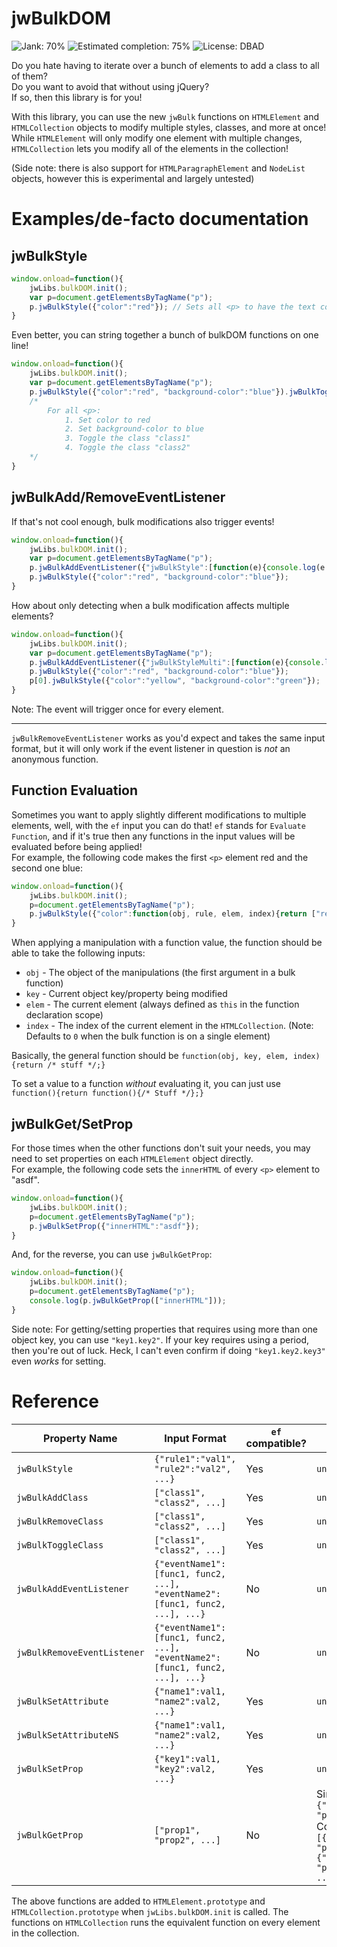 # jwBulkDOM

![Jank: 70%](https://img.shields.io/badge/Jank-70%25-orange.svg) ![Estimated completion: 75%](https://img.shields.io/badge/Estimated%20completion-75%25-ece000.svg) ![License: DBAD](https://img.shields.io/badge/License-DBAD-green.svg)

Do you hate having to iterate over a bunch of elements to add a class to all of them?\
Do you want to avoid that without using jQuery?\
If so, then this library is for you!

With this library, you can use the new `jwBulk` functions on `HTMLElement` and `HTMLCollection` objects to modify multiple styles, classes, and more at once!\
While `HTMLElement` will only modify one element with multiple changes, `HTMLCollection` lets you modify all of the elements in the collection!

(Side note: there is also support for `HTMLParagraphElement` and `NodeList` objects, however this is experimental and largely untested)

# Examples/de-facto documentation
## jwBulkStyle

```JavaScript
window.onload=function(){
	jwLibs.bulkDOM.init();
	var p=document.getElementsByTagName("p");
	p.jwBulkStyle({"color":"red"}); // Sets all <p> to have the text color red.
}
```

Even better, you can string together a bunch of bulkDOM functions on one line!

```JavaScript
window.onload=function(){
	jwLibs.bulkDOM.init();
	var p=document.getElementsByTagName("p");
	p.jwBulkStyle({"color":"red", "background-color":"blue"}).jwBulkToggleClass(["class1", "class2"]);
	/*
		For all <p>:
			1. Set color to red
			2. Set background-color to blue
			3. Toggle the class "class1"
			4. Toggle the class "class2"
	*/
}
```

## jwBulkAdd/RemoveEventListener

If that's not cool enough, bulk modifications also trigger events!

```JavaScript
window.onload=function(){
	jwLibs.bulkDOM.init();
	var p=document.getElementsByTagName("p");
	p.jwBulkAddEventListener({"jwBulkStyle":[function(e){console.log(e.detail.rules)}]});
	p.jwBulkStyle({"color":"red", "background-color":"blue"});
}
```

How about only detecting when a bulk modification affects multiple elements?

```JavaScript
window.onload=function(){
	jwLibs.bulkDOM.init();
	var p=document.getElementsByTagName("p");
	p.jwBulkAddEventListener({"jwBulkStyleMulti":[function(e){console.log(e.detail.rules)}]});
	p.jwBulkStyle({"color":"red", "background-color":"blue"});
	p[0].jwBulkStyle({"color":"yellow", "background-color":"green"});
}
```
Note: The event will trigger once for every element.

***

`jwBulkRemoveEventListener` works as you'd expect and takes the same input format, but it will only work if the event listener in question is *not* an anonymous function.

## Function Evaluation
Sometimes you want to apply slightly different modifications to multiple elements, well, with the `ef` input you can do that! `ef` stands for `Evaluate Function`, and if it's true then any functions in the input values will be evaluated before being applied!\
For example, the following code makes the first `<p>` element red and the second one blue:
```JavaScript
window.onload=function(){
	jwLibs.bulkDOM.init();
	p=document.getElementsByTagName("p");
	p.jwBulkStyle({"color":function(obj, rule, elem, index){return ["red","blue"][index]}},true);
}
```
When applying a manipulation with a function value, the function should be able to take the following inputs:
* `obj` - The object of the manipulations (the first argument in a bulk function)
* `key` - Current object key/property being modified
* `elem` - The current element (always defined as `this` in the function declaration scope)
* `index` - The index of the current element in the `HTMLCollection`. (Note: Defaults to `0` when the bulk function is on a single element)

Basically, the general function should be `function(obj, key, elem, index){return /* stuff */;}`

To set a value to a function *without* evaluating it, you can just use `function(){return function(){/* Stuff */};}`
## jwBulkGet/SetProp

For those times when the other functions don't suit your needs, you may need to set properties on each `HTMLElement` object directly.\
For example, the following code sets the `innerHTML` of every `<p>` element to "asdf".
```JavaScript
window.onload=function(){
	jwLibs.bulkDOM.init();
	p=document.getElementsByTagName("p");
	p.jwBulkSetProp({"innerHTML":"asdf"});
}
```
And, for the reverse, you can use `jwBulkGetProp`:
```JavaScript
window.onload=function(){
	jwLibs.bulkDOM.init();
	p=document.getElementsByTagName("p");
	console.log(p.jwBulkGetProp(["innerHTML"]));
}
```
Side note: For getting/setting properties that requires using more than one object key, you can use `"key1.key2"`. If your key requires using a period, then you're out of luck. Heck, I can't even confirm if doing `"key1.key2.key3"` even *works* for setting.
# Reference

| Property Name | Input Format | `ef` compatible? | Return Format 
|--|--|--|--|
| `jwBulkStyle` | `{"rule1":"val1", "rule2":"val2", ...}` | Yes | `undefined`
| `jwBulkAddClass` | `["class1", "class2", ...]` | Yes | `undefined`
| `jwBulkRemoveClass` | `["class1", "class2", ...]` | Yes | `undefined`
| `jwBulkToggleClass` | `["class1", "class2", ...]` | Yes | `undefined`
| `jwBulkAddEventListener` | `{"eventName1":[func1, func2, ...], "eventName2":[func1, func2, ...], ...}` | No | `undefined`
| `jwBulkRemoveEventListener` | `{"eventName1":[func1, func2, ...], "eventName2":[func1, func2, ...], ...}` | No | `undefined`
| `jwBulkSetAttribute` | `{"name1":val1, "name2":val2, ...}` | Yes | `undefined`
| `jwBulkSetAttributeNS` | `{"name1":val1, "name2":val2, ...}` | Yes | `undefined`
|`jwBulkSetProp` | `{"key1":val1, "key2":val2, ...}` | Yes | `undefined`
|`jwBulkGetProp` | `["prop1", "prop2", ...]` | No | Single: `{"prop1":"val1", "prop2":"val2"}`<br/>Collection: `[{"elem":HTMLElement, "props":{"prop1":val1, "prop2":val2, ...}}, ...]`

The above functions are added to `HTMLElement.prototype` and `HTMLCollection.prototype` when `jwLibs.bulkDOM.init` is called. The functions on `HTMLCollection` runs the equivalent function on every element in the collection.
